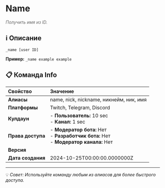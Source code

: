 # Name

<span style="color: #666; font-style: italic;">Получить имя из ID.</span>

## ℹ️ Описание

`_name [user ID]`

**Пример:** `_name example example`

## 📋 Команда Info

| **Свойство** | **Значение** |
|:----------------|:----------------|
| **Алиасы** | name, nick, nickname, никнейм, ник, имя |
| **Платформы** | Twitch, Telegram, Discord |
| **Кулдаун** | - **Пользователь:** 10 sec<br> - **Канал:** 1 sec |
| **Права доступа** | - **Модератор бота:** Нет<br> - **Разработчик бота:** Нет<br> - **Модератор канала:** Нет |
| **Версия** |  |
| **Дата создания** | 2024-10-25T00:00:00.0000000Z |

---

💡 *Совет: Используйте команду любым из алиасов для более быстрого доступа.*
